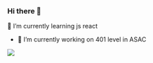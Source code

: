### Hi there 👋
🌱 I’m currently learning js react
- 🔭 I’m currently working on 401 level in ASAC
<img src="https://camo.githubusercontent.com/4a267028474f0a927c2b18e102b22a30d9370f0d4f1d8a350c46613ee2c5326f/68747470733a2f2f646f63757361757275732e696f2f696d672f736c6173682d696e74726f647563696e672e737667"/>
<!--
**Leenhazaimeh/Leenhazaimeh** is a ✨ _special_ ✨ repository because its `README.md` (this file) appears on your GitHub profile.

Here are some ideas to get you started:

- 🔭 I’m currently working on 401 level in ASAC ...
- 🌱 I’m currently learning js react ...
- 👯 I’m looking to collaborate on python ...
- 🤔 I’m looking for help with  ...
- 💬 Ask me about ...
- 📫 How to reach me: ...
- 😄 Pronouns: ...
- ⚡ Fun fact: ...
-->

